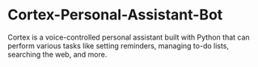 # Cortex-Personal-Assistant-Bot
Cortex is a voice-controlled personal assistant built with Python that can perform various tasks like setting reminders, managing to-do lists, searching the web, and more.
